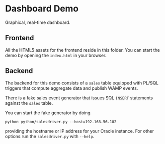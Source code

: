 # Dashboard Demo

Graphical, real-time dashboard.

## Frontend

All the HTML5 assets for the frontend reside in this folder. You can start the demo by opening the `index.html` in your browser.

## Backend

The backend for this demo consists of a `sales` table equipped with PL/SQL triggers that compute aggregate data and publish WAMP events.

There is a fake sales event generator that issues SQL `INSERT` statements against the `sales` table. 

You can start the fake generator by doing

	python python/salesdriver.py --host=192.168.56.102

providing the hostname or IP address for your Oracle instance. For other options run the `salesdriver.py` with `--help`.
